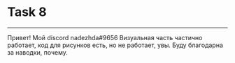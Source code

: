 # Task 8
---

Привет! Mой discord nadezhda#9656
Визуальная часть частично работает, код для рисунков есть, но не работает, увы. Буду благодарна за наводки, почему.
